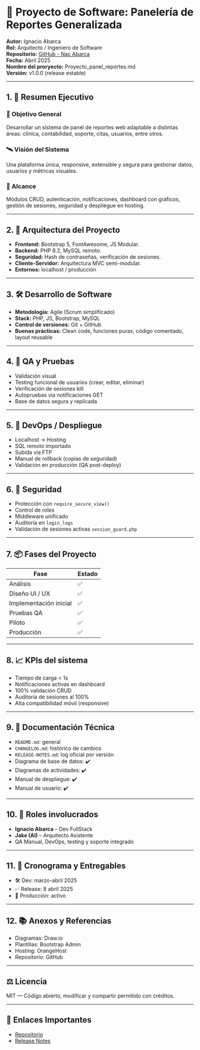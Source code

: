 # 📘 Proyecto de Software: Panelería de Reportes Generalizada

**Autor:** Ignacio Abarca  
**Rol:** Arquitecto / Ingeniero de Software  
**Repositorio:** [GitHub - Nac Abarca](https://github.com/NacAbarca/report-dashboard)  
**Fecha:** Abril 2025  
**Nombre del proryecto:** Proyecto_panel_reportes.md  
**Versión:** v1.0.0 (release estable)

---

## 1. 🧠 Resumen Ejecutivo

### 🎯 Objetivo General
Desarrollar un sistema de panel de reportes web adaptable a distintas áreas: clínica, contabilidad, soporte, citas, usuarios, entre otros.

### 🛰️ Visión del Sistema
Una plataforma única, responsive, extensible y segura para gestionar datos, usuarios y métricas visuales.

### 📌 Alcance
Módulos CRUD, autenticación, notificaciones, dashboard con gráficos, gestión de sesiones, seguridad y despliegue en hosting.

---

## 2. 📐 Arquitectura del Proyecto

- **Frontend:** Bootstrap 5, FontAwesome, JS Modular.
- **Backend:** PHP 8.2, MySQL remoto.
- **Seguridad:** Hash de contraseñas, verificación de sesiones.
- **Cliente-Servidor:** Arquitectura MVC semi-modular.
- **Entornos:** localhost / producción

---

## 3. 🛠️ Desarrollo de Software

- **Metodología:** Agile (Scrum simplificado)
- **Stack:** PHP, JS, Bootstrap, MySQL
- **Control de versiones:** Git + GitHub
- **Buenas prácticas:** Clean code, funciones puras, código comentado, layout reusable

---

## 4. 🧪 QA y Pruebas

- Validación visual
- Testing funcional de usuarios (crear, editar, eliminar)
- Verificación de sesiones kill
- Autopruebas via notificaciones GET
- Base de datos segura y replicada

---

## 5. 🚀 DevOps / Despliegue

- Localhost → Hosting
- SQL remoto importado
- Subida vía FTP
- Manual de rollback (copias de seguridad)
- Validación en producción (QA post-deploy)

---

## 6. 🔐 Seguridad

- Protección con `require_secure_view()`
- Control de roles
- Middleware unificado
- Auditoría en `login_logs`
- Validación de sesiones activas `session_guard.php`

---

## 7. 📦 Fases del Proyecto

| Fase | Estado |
|------|--------|
| Análisis | ✅ |
| Diseño UI / UX | ✅ |
| Implementación inicial | ✅ |
| Pruebas QA | ✅ |
| Piloto | ✅ |
| Producción | ✅ |

---

## 8. 📈 KPIs del sistema

- Tiempo de carga < 1s
- Notificaciones activas en dashboard
- 100% validación CRUD
- Auditoría de sesiones al 100%
- Alta compatibilidad móvil (responsive)

---

## 9. 📑 Documentación Técnica

- `README.md`: general
- `CHANGELOG.md`: histórico de cambios
- `RELEASE-NOTES.md`: log oficial por versión
- Diagrama de base de datos: ✔️
- Diagramas de actividades: ✔️
- Manual de despliegue: ✔️
- Manual de usuario: ✔️

---

## 10. 👥 Roles involucrados

- **Ignacio Abarca** – Dev FullStack
- **Jake (AI)** – Arquitecto Asistente
- QA Manual, DevOps, testing y soporte integrado

---

## 11. 📅 Cronograma y Entregables

- 🛠️ Dev: marzo-abril 2025
- ✅ Release: 8 abril 2025
- 🚀 Producción: activo

---

## 12. 📚 Anexos y Referencias

- Diagramas: Draw.io
- Plantillas: Bootstrap Admin
- Hosting: OrangeHost
- Repositorio: GitHub

---

## ⚖️ Licencia

MIT — Código abierto, modificar y compartir permitido con créditos.

---

## 🔗 Enlaces Importantes

- [Repositorio](https://github.com/NacAbarca/report-dashboard)
- [Release Notes](https://github.com/NacAbarca/report-dashboard/releases)
